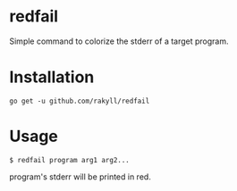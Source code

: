 # redfail

Simple command to colorize the stderr of a target program.

# Installation

```
go get -u github.com/rakyll/redfail
```

# Usage

```
$ redfail program arg1 arg2...
```

program's stderr will be printed in red.